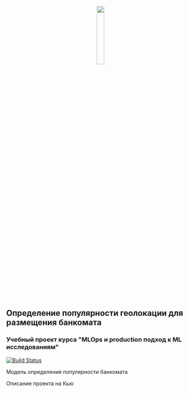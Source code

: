<p align="center" width="100%">
    <img width="20%" src="https://i.imgur.com/PwMDaLx.png"> 
</p>

## Определение популярности геолокации для размещения банкомата 
### Учебный проект курса "MLOps и production подход к ML исследованиям"



[![Build Status](https://github.com/yugorshkov/atms_popularity/actions/workflows/github_runners_lint_test.yml/badge.svg?branch=main)](https://github.com/yugorshkov/atms_popularity/actions/workflows/github_runners_lint_test.yml)

Модель определения популярности банкомата

Описание проекта на Кью
